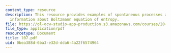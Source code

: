 ```yaml
---
content_type: resource
description: This resource provides examples of spontaneous processes and further
  information about Boltzmann equation of entropy.
file: https://ol-ocw-studio-app-production.s3.amazonaws.com/courses/20-110j-thermodynamics-of-biomolecular-systems-fall-2005/0bea388d6ba3e32ddda64a22f6574964_l07.pdf
file_type: application/pdf
resourcetype: Document
title: l07.pdf
uid: 0bea388d-6ba3-e32d-dda6-4a22f6574964
---
```


